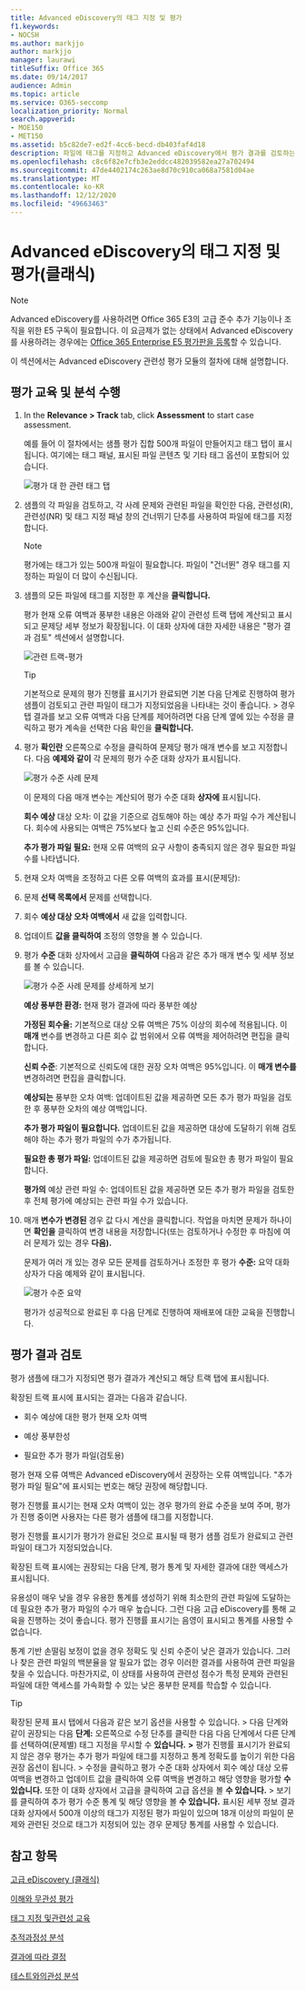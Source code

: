 ```yaml
---
title: Advanced eDiscovery의 태그 지정 및 평가
f1.keywords:
- NOCSH
ms.author: markjjo
author: markjjo
manager: laurawi
titleSuffix: Office 365
ms.date: 09/14/2017
audience: Admin
ms.topic: article
ms.service: O365-seccomp
localization_priority: Normal
search.appverid:
- MOE150
- MET150
ms.assetid: b5c82de7-ed2f-4cc6-becd-db403faf4d18
description: 파일에 태그를 지정하고 Advanced eDiscovery에서 평가 결과를 검토하는 등 평가 교육을 수행하는 단계를 검토합니다.
ms.openlocfilehash: c8c6f82e7cfb3e2eddcc482039582ea27a702494
ms.sourcegitcommit: 47de4402174c263ae8d70c910ca068a7581d04ae
ms.translationtype: MT
ms.contentlocale: ko-KR
ms.lasthandoff: 12/12/2020
ms.locfileid: "49663463"
---
```

# <a name="tagging-and-assessment-in-advanced-ediscovery-classic"></a>Advanced eDiscovery의 태그 지정 및 평가(클래식)

> [!NOTE]
> Advanced eDiscovery를 사용하려면 Office 365 E3의 고급 준수 추가 기능이나 조직을 위한 E5 구독이 필요합니다. 이 요금제가 없는 상태에서 Advanced eDiscovery를 사용하려는 경우에는 [Office 365 Enterprise E5 평가판을 등록](https://go.microsoft.com/fwlink/p/?LinkID=698279)할 수 있습니다. 
  
이 섹션에서는 Advanced eDiscovery 관련성 평가 모듈의 절차에 대해 설명합니다. 
  
## <a name="performing-assessment-training-and-analysis"></a>평가 교육 및 분석 수행

1. In the **Relevance \> Track** tab, click **Assessment** to start case assessment. 
    
    예를 들어 이 절차에서는 샘플 평가 집합 500개 파일이  만들어지고 태그 탭이 표시됩니다. 여기에는 태그 패널, 표시된 파일 콘텐츠 및 기타 태그 옵션이 포함되어 있습니다. 
    
    ![평가 대 한 관련 태그 탭](../media/c8acf891-b1cd-4344-816c-eabb8cbbe742.png)
  
2. 샘플의 각 파일을 검토하고, 각 사례 문제와 관련된 파일을 확인한 다음, 관련성(R), 관련성(NR) 및 태그 지정  패널 창의 건너뛰기 단추를 사용하여 파일에 태그를 지정합니다. 
    
    > [!NOTE]
    >  평가에는 태그가 있는 500개 파일이 필요합니다. 파일이 "건너뛴" 경우 태그를 지정하는 파일이 더 많이 수신됩니다. 
  
3. 샘플의 모든 파일에 태그를 지정한 후 계산을 **클릭합니다.** 
    
    평가 현재 오류 여백과 풍부한 내용은  아래와 같이 관련성 트랙 탭에 계산되고 표시되고 문제당 세부 정보가 확장됩니다. 이 대화 상자에 대한 자세한 내용은 "평가 결과 검토" 섹션에서 설명합니다. 
    
    ![관련 트랙-평가](../media/da911ba5-8678-40d6-9ad5-fd0b058355c1.png)
  
    > [!TIP]
    > 기본적으로 문제의 평가 진행률 표시기가 완료되면 기본 다음 단계로 진행하여 평가 샘플이 검토되고 관련 파일이 태그가 지정되었음을 나타내는 것이 좋습니다. > 경우 탭 결과를 보고 오류 여백과 다음 단계를 제어하려면 다음 단계  옆에 있는 수정을 클릭하고 평가 계속을 선택한 다음 확인을 **클릭합니다.**   
  
1. 평가 **확인란** 오른쪽으로  수정을 클릭하여 문제당 평가 매개 변수를 보고 지정합니다. 다음 **예제와 같이** 각 문제의 평가 수준 대화 상자가 표시됩니다. 
    
    ![평가 수준 사례 문제](../media/b7113fef-d125-4617-ae1b-c9eb0bf79aec.png)
  
    이 문제의 다음 매개 변수는 계산되어 평가 수준 대화 **상자에** 표시됩니다. 
    
    **회수 예상** 대상 오차: 이 값을 기준으로 검토해야 하는 예상 추가 파일 수가 계산됩니다. 회수에 사용되는 여백은 75%보다 높고 신뢰 수준은 95%입니다. 
    
    **추가 평가 파일 필요:** 현재 오류 여백의 요구 사항이 충족되지 않은 경우 필요한 파일 수를 나타냅니다. 
    
2. 현재 오차 여백을 조정하고 다른 오류 여백의 효과를 표시(문제당):
    
1. 문제 **선택 목록에서** 문제를 선택합니다. 
    
2. 회수 **예상 대상 오차 여백에서** 새 값을 입력합니다.
    
3. 업데이트 **값을 클릭하여** 조정의 영향을 볼 수 있습니다. 
    
3. 평가 **수준** 대화 상자에서 고급을 **클릭하여** 다음과 같은 추가 매개 변수 및 세부 정보를 볼 수 있습니다. 
    
    ![평가 수준 사례 문제를 상세하게 보기](../media/577d7e0e-95df-48c2-9dec-bdeab5e801d8.png)
  
    **예상 풍부한 환경:** 현재 평가 결과에 따라 풍부한 예상
    
    **가정된 회수율:** 기본적으로 대상 오류 여백은 75% 이상의 회수에 적용됩니다. 이 **매개** 변수를 변경하고 다른 회수 값 범위에서 오류 여백을 제어하려면 편집을 클릭합니다. 
    
    **신뢰 수준**: 기본적으로 신뢰도에 대한 권장 오차 여백은 95%입니다. 이 **매개 변수를** 변경하려면 편집을 클릭합니다. 
    
    **예상되는** 풍부한 오차 여백: 업데이트된 값을 제공하면 모든 추가 평가 파일을 검토한 후 풍부한 오차의 예상 여백입니다.
    
    **추가 평가 파일이 필요합니다.** 업데이트된 값을 제공하면 대상에 도달하기 위해 검토해야 하는 추가 평가 파일의 수가 추가됩니다.
    
    **필요한 총 평가 파일:** 업데이트된 값을 제공하면 검토에 필요한 총 평가 파일이 필요합니다.
    
    **평가의** 예상 관련 파일 수: 업데이트된 값을 제공하면 모든 추가 평가 파일을 검토한 후 전체 평가에 예상되는 관련 파일 수가 있습니다.
    
4. 매개 **변수가 변경된** 경우 값 다시 계산을 클릭합니다. 작업을 마치면 문제가 하나이면 **확인을** 클릭하여 변경 내용을  저장합니다(또는 검토하거나 수정한 후 마침에 여러 문제가 있는 경우 **다음).** 
    
    문제가 여러 개 있는 경우 모든 문제를 검토하거나 조정한 후 평가 **수준:** 요약 대화 상자가 다음 예제와 같이 표시됩니다. 
    
    ![평가 수준 요약](../media/4997b46d-10a5-4abc-b3b2-7b75a370eb9e.png)
  
    평가가 성공적으로 완료된 후 다음 단계로 진행하여 재배포에 대한 교육을 진행합니다.
    
## <a name="reviewing-assessment-results"></a>평가 결과 검토

평가 샘플에 태그가 지정되면 평가 결과가 계산되고 해당 트랙 탭에 표시됩니다.
  
확장된 트랙 표시에 표시되는 결과는 다음과 같습니다. 
  
- 회수 예상에 대한 평가 현재 오차 여백
    
- 예상 풍부한성
    
- 필요한 추가 평가 파일(검토용)
    
평가 현재 오류 여백은 Advanced eDiscovery에서 권장하는 오류 여백입니다. "추가 평가 파일 필요"에 표시되는 번호는 해당 권장에 해당합니다.
  
평가 진행률 표시기는 현재 오차 여백이 있는 경우 평가의 완료 수준을 보여 주며, 평가가 진행 중이면 사용자는 다른 평가 샘플에 태그를 지정합니다.
  
평가 진행률 표시기가 평가가 완료된 것으로 표시될 때 평가 샘플 검토가 완료되고 관련 파일이 태그가 지정되었습니다. 
  
확장된 트랙 표시에는 권장되는 다음 단계, 평가 통계 및 자세한 결과에 대한 액세스가 표시됩니다.
  
유용성이 매우 낮을 경우 유용한 통계를 생성하기 위해 최소한의 관련 파일에 도달하는 데 필요한 추가 평가 파일의 수가 매우 높습니다. 그런 다음 고급 eDiscovery를 통해 교육을 진행하는 것이 좋습니다. 평가 진행률 표시기는 음영이 표시되고 통계를 사용할 수 없습니다. 
  
통계 기반 손떨림 보정이 없을 경우 정확도 및 신뢰 수준이 낮은 결과가 있습니다. 그러나 찾은 관련 파일의 백분율을 알 필요가 없는 경우 이러한 결과를 사용하여 관련 파일을 찾을 수 있습니다. 마찬가지로, 이 상태를 사용하여 관련성 점수가 특정 문제와 관련된 파일에 대한 액세스를 가속화할 수 있는 낮은 풍부한 문제를 학습할 수 있습니다.
  
> [!TIP]
> 확장된 문제 표시 탭에서 다음과 같은 보기 옵션을 사용할 수 있습니다. > 다음 단계와 같이 권장되는 다음 **단계:** 오른쪽으로 수정 단추를  클릭한 다음 다음 단계에서 다른 단계를 선택하여(문제별) 태그 지정을 무시할 수 **있습니다.** **\>** 평가 진행률 표시기가 완료되지 않은 경우 평가는 추가 평가 파일에 태그를 지정하고 통계 정확도를 높이기 위한 다음 권장 옵션이 됩니다. > 수정을 클릭하고 평가 수준 대화 상자에서 회수 예상 대상 오류 여백을 변경하고 업데이트 값을 클릭하여 오류 여백을 변경하고 해당 영향을 평가할 **수 있습니다.** 또한 이 대화 상자에서 고급을 클릭하여 고급 옵션을 볼 **수 있습니다.** > 보기를 클릭하여 추가 평가 수준 통계 및 해당 영향을 볼 **수 있습니다.** 표시된 세부 정보 결과 대화 상자에서 500개 이상의 태그가 지정된 평가 파일이 있으며 18개 이상의 파일이 문제와 관련된 것으로 태그가 지정되어 있는 경우 문제당 통계를 사용할 수 있습니다. 
  
## <a name="see-also"></a>참고 항목

[고급 eDiscovery (클래식)](office-365-advanced-ediscovery.md)
  
[이해와 무관성 평가](assessment-in-relevance-in-advanced-ediscovery.md)
  
[태그 지정 및관련성 교육](tagging-and-relevance-training-in-advanced-ediscovery.md)
  
[추적과정성 분석](track-relevance-analysis-in-advanced-ediscovery.md)
  
[결과에 따라 결정](decision-based-on-the-results-in-advanced-ediscovery.md)
  
[테스트와의관성 분석](test-relevance-analysis-in-advanced-ediscovery.md)

